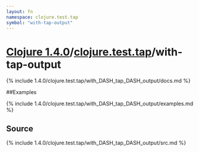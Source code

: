 ```yaml
---
layout: fn
namespace: clojure.test.tap
symbol: "with-tap-output"
---
```


# [Clojure 1.4.0](../../)/[clojure.test.tap](../)/with-tap-output

{% include 1.4.0/clojure.test.tap/with_DASH_tap_DASH_output/docs.md %}

##Examples

{% include 1.4.0/clojure.test.tap/with_DASH_tap_DASH_output/examples.md %}
## Source
{% include 1.4.0/clojure.test.tap/with_DASH_tap_DASH_output/src.md %}

